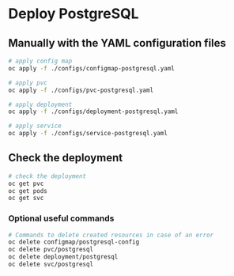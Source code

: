 # Deploy PostgreSQL

## Manually with the YAML configuration files

```bash
# apply config map
oc apply -f ./configs/configmap-postgresql.yaml

# apply pvc
oc apply -f ./configs/pvc-postgresql.yaml

# apply deployment
oc apply -f ./configs/deployment-postgresql.yaml

# apply service
oc apply -f ./configs/service-postgresql.yaml
```

## Check the deployment

```bash
# check the deployment
oc get pvc
oc get pods
oc get svc
```

### Optional useful commands

```bash
# Commands to delete created resources in case of an error
oc delete configmap/postgresql-config
oc delete pvc/postgresql
oc delete deployment/postgresql
oc delete svc/postgresql
```
